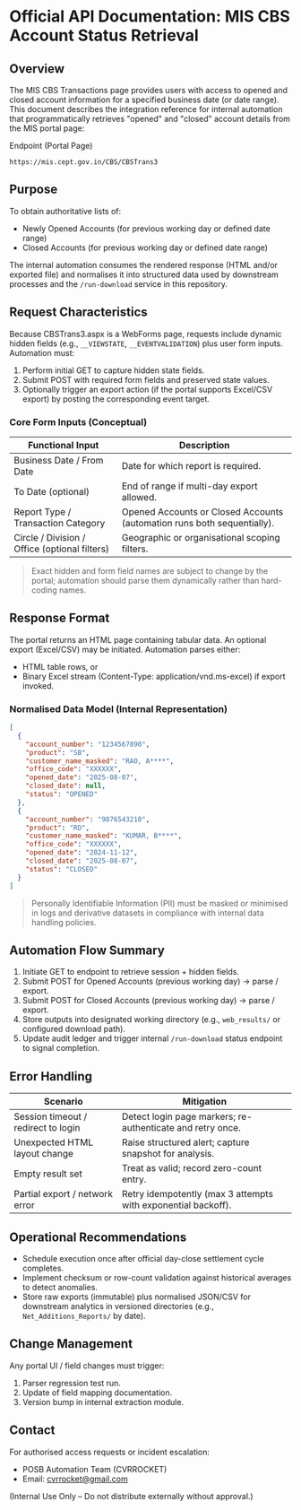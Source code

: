 # Official API Documentation: MIS CBS Account Status Retrieval

## Overview
The MIS CBS Transactions page provides users with access to opened and closed account information for a specified business date (or date range). This document describes the integration reference for internal automation that programmatically retrieves "opened" and "closed" account details from the MIS portal page:

Endpoint (Portal Page)
```
https://mis.cept.gov.in/CBS/CBSTrans3
```

## Purpose
To obtain authoritative lists of:
- Newly Opened Accounts (for previous working day or defined date range)
- Closed Accounts (for previous working day or defined date range)

The internal automation consumes the rendered response (HTML and/or exported file) and normalises it into structured data used by downstream processes and the `/run-download` service in this repository.

## Request Characteristics
Because CBSTrans3.aspx is a WebForms page, requests include dynamic hidden fields (e.g., `__VIEWSTATE`, `__EVENTVALIDATION`) plus user form inputs. Automation must:
1. Perform initial GET to capture hidden state fields.
2. Submit POST with required form fields and preserved state values.
3. Optionally trigger an export action (if the portal supports Excel/CSV export) by posting the corresponding event target.

### Core Form Inputs (Conceptual)
| Functional Input | Description |
|------------------|-------------|
| Business Date / From Date | Date for which report is required. |
| To Date (optional) | End of range if multi-day export allowed. |
| Report Type / Transaction Category | Opened Accounts or Closed Accounts (automation runs both sequentially). |
| Circle / Division / Office (optional filters) | Geographic or organisational scoping filters. |

> Exact hidden and form field names are subject to change by the portal; automation should parse them dynamically rather than hard-coding names.

## Response Format
The portal returns an HTML page containing tabular data. An optional export (Excel/CSV) may be initiated. Automation parses either:
- HTML table rows, or
- Binary Excel stream (Content-Type: application/vnd.ms-excel) if export invoked.

### Normalised Data Model (Internal Representation)
```json
[
  {
    "account_number": "1234567890",
    "product": "SB", 
    "customer_name_masked": "RAO, A****", 
    "office_code": "XXXXXX", 
    "opened_date": "2025-08-07", 
    "closed_date": null, 
    "status": "OPENED"
  },
  {
    "account_number": "9876543210",
    "product": "RD", 
    "customer_name_masked": "KUMAR, B****", 
    "office_code": "XXXXXX", 
    "opened_date": "2024-11-12", 
    "closed_date": "2025-08-07", 
    "status": "CLOSED"
  }
]
```
> Personally Identifiable Information (PII) must be masked or minimised in logs and derivative datasets in compliance with internal data handling policies.

## Automation Flow Summary
1. Initiate GET to endpoint to retrieve session + hidden fields.
2. Submit POST for Opened Accounts (previous working day) -> parse / export.
3. Submit POST for Closed Accounts (previous working day) -> parse / export.
4. Store outputs into designated working directory (e.g., `web_results/` or configured download path).
5. Update audit ledger and trigger internal `/run-download` status endpoint to signal completion.

## Error Handling
| Scenario | Mitigation |
|----------|------------|
| Session timeout / redirect to login | Detect login page markers; re-authenticate and retry once. |
| Unexpected HTML layout change | Raise structured alert; capture snapshot for analysis. |
| Empty result set | Treat as valid; record zero-count entry. |
| Partial export / network error | Retry idempotently (max 3 attempts with exponential backoff). |


## Operational Recommendations
- Schedule execution once after official day-close settlement cycle completes.
- Implement checksum or row-count validation against historical averages to detect anomalies.
- Store raw exports (immutable) plus normalised JSON/CSV for downstream analytics in versioned directories (e.g., `Net_Additions_Reports/` by date).

## Change Management
Any portal UI / field changes must trigger:
1. Parser regression test run.
2. Update of field mapping documentation.
3. Version bump in internal extraction module.

## Contact
For authorised access requests or incident escalation:
- POSB Automation Team (CVRROCKET)
- Email: cvrrocket@gmail.com

(Internal Use Only – Do not distribute externally without approval.)
